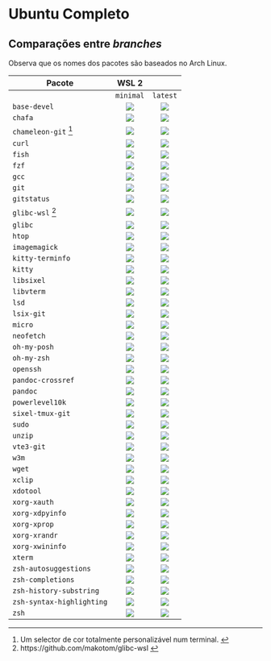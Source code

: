 # Ubuntu Completo

## Comparações entre *branches*

Observa que os nomes dos pacotes são baseados no Arch Linux.

| Pacote                                                      |   WSL 2             ||
| ----------------------------------------------------------- | :-------: | :------: |
|                                                             | `minimal` | `latest` |
| `base-devel`                                                |  ![][s]   |  ![][s]  |
| `chafa`                                                     |  ![][n]   |  ![][s]  |
| `chameleon-git` <a href="#fn1" id="fnref1"><sup>1</sup></a> |  ![][n]   |  ![][s]  |
| `curl`                                                      |  ![][s]   |  ![][s]  |
| `fish`                                                      |  ![][n]   |  ![][s]  |
| `fzf`                                                       |  ![][s]   |  ![][s]  |
| `gcc`                                                       |  ![][s]   |  ![][s]  |
| `git`                                                       |  ![][s]   |  ![][s]  |
| `gitstatus`                                                 |  ![][s]   |  ![][s]  |
| `glibc-wsl` <a href="#fn2" id="fnref2"><sup>2</sup></a>     |  ![][n]   |  ![][n]  |
| `glibc`                                                     |  ![][s]   |  ![][s]  |
| `htop`                                                      |  ![][s]   |  ![][s]  |
| `imagemagick`                                               |  ![][n]   |  ![][s]  |
| `kitty-terminfo`                                            |  ![][n]   |  ![][s]  |
| `kitty`                                                     |  ![][n]   |  ![][s]  |
| `libsixel`                                                  |  ![][n]   |  ![][s]  |
| `libvterm`                                                  |  ![][n]   |  ![][s]  |
| `lsd`                                                       |  ![][s]   |  ![][s]  |
| `lsix-git`                                                  |  ![][n]   |  ![][s]  |
| `micro`                                                     |  ![][s]   |  ![][s]  |
| `neofetch`                                                  |  ![][s]   |  ![][s]  |
| `oh-my-posh`                                                |  ![][n]   |  ![][s]  |
| `oh-my-zsh`                                                 |  ![][s]   |  ![][s]  |
| `openssh`                                                   |  ![][s]   |  ![][s]  |
| `pandoc-crossref`                                           |  ![][s]   |  ![][s]  |
| `pandoc`                                                    |  ![][s]   |  ![][s]  |
| `powerlevel10k`                                             |  ![][s]   |  ![][s]  |
| `sixel-tmux-git`                                            |  ![][n]   |  ![][s]  |
| `sudo`                                                      |  ![][s]   |  ![][s]  |
| `unzip`                                                     |  ![][s]   |  ![][s]  |
| `vte3-git`                                                  |  ![][n]   |  ![][s]  |
| `w3m`                                                       |  ![][n]   |  ![][s]  |
| `wget`                                                      |  ![][s]   |  ![][s]  |
| `xclip`                                                     |  ![][s]   |  ![][s]  |
| `xdotool`                                                   |  ![][s]   |  ![][s]  |
| `xorg-xauth`                                                |  ![][n]   |  ![][s]  |
| `xorg-xdpyinfo`                                             |  ![][s]   |  ![][s]  |
| `xorg-xprop`                                                |  ![][s]   |  ![][s]  |
| `xorg-xrandr`                                               |  ![][s]   |  ![][s]  |
| `xorg-xwininfo`                                             |  ![][s]   |  ![][s]  |
| `xterm`                                                     |  ![][n]   |  ![][s]  |
| `zsh-autosuggestions`                                       |  ![][s]   |  ![][s]  |
| `zsh-completions`                                           |  ![][s]   |  ![][s]  |
| `zsh-history-substring`                                     |  ![][s]   |  ![][s]  |
| `zsh-syntax-highlighting`                                   |  ![][s]   |  ![][s]  |
| `zsh`                                                       |  ![][s]   |  ![][s]  |

<hr/>

<ol>
  <li id="fn1"> Um selector de cor totalmente personalizável num terminal. <a href="#fnref1">↩︎</a></li>
  <li id="fn2"> https://github.com/makotom/glibc-wsl <a href="#fnref2">↩︎</a></li>
</ol>

[n]: https://raw.githubusercontent.com/gusbemacbe/complete-linux/main/config/images/no.png
[s]: https://raw.githubusercontent.com/gusbemacbe/complete-linux/main/config/images/yes.png